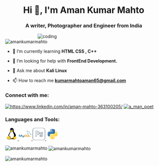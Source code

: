 <h1 align="center">Hi 👋, I'm Aman Kumar Mahto</h1>
<h3 align="center">A writer, Photographer and Engineer from India</h3>
<img align="right" alt="coding" width="400" src="https://user- images.githubusercontent.com/55389276/140866485-8fb1c876-9a8f-4d6a-98dc-08c4981eaf70.gif">
<p align="left"> <img src="https://komarev.com/ghpvc/?username=amankumarmahto&label=Profile%20views&color=0e75b6&style=flat" alt="amankumarmahto" /> </p>

- 🌱 I’m currently learning **HTML CSS , C++**

- 🤝 I’m looking for help with **FrontEnd Development.**

- 💬 Ask me about **Kali Linux**

- 📫 How to reach me **kumarmahtoaman65@gmail.com**

<h3 align="left">Connect with me:</h3>
<p align="left">
<a href="https://linkedin.com/in/https://www.linkedin.com/in/aman-mahto-363100205/" target="blank"><img align="center" src="https://raw.githubusercontent.com/rahuldkjain/github-profile-readme-generator/master/src/images/icons/Social/linked-in-alt.svg" alt="https://www.linkedin.com/in/aman-mahto-363100205/" height="30" width="40" /></a>
<a href="https://instagram.com/a_man_poet" target="blank"><img align="center" src="https://raw.githubusercontent.com/rahuldkjain/github-profile-readme-generator/master/src/images/icons/Social/instagram.svg" alt="a_man_poet" height="30" width="40" /></a>
</p>

<h3 align="left">Languages and Tools:</h3>
<p align="left"> <a href="https://www.linux.org/" target="_blank" rel="noreferrer"> <img src="https://raw.githubusercontent.com/devicons/devicon/master/icons/linux/linux-original.svg" alt="linux" width="40" height="40"/> </a> <a href="https://www.mysql.com/" target="_blank" rel="noreferrer"> <img src="https://raw.githubusercontent.com/devicons/devicon/master/icons/mysql/mysql-original-wordmark.svg" alt="mysql" width="40" height="40"/> </a> <a href="https://www.photoshop.com/en" target="_blank" rel="noreferrer"> <img src="https://raw.githubusercontent.com/devicons/devicon/master/icons/photoshop/photoshop-line.svg" alt="photoshop" width="40" height="40"/> </a> <a href="https://www.python.org" target="_blank" rel="noreferrer"> <img src="https://raw.githubusercontent.com/devicons/devicon/master/icons/python/python-original.svg" alt="python" width="40" height="40"/> </a> </p>

<p><img align="left" src="https://github-readme-stats.vercel.app/api/top-langs?username=amankumarmahto&show_icons=true&locale=en&layout=compact" alt="amankumarmahto" /></p>

<p>&nbsp;<img align="center" src="https://github-readme-stats.vercel.app/api?username=amankumarmahto&show_icons=true&locale=en" alt="amankumarmahto" /></p>

<p><img align="center" src="https://github-readme-streak-stats.herokuapp.com/?user=amankumarmahto&" alt="amankumarmahto" /></p>
